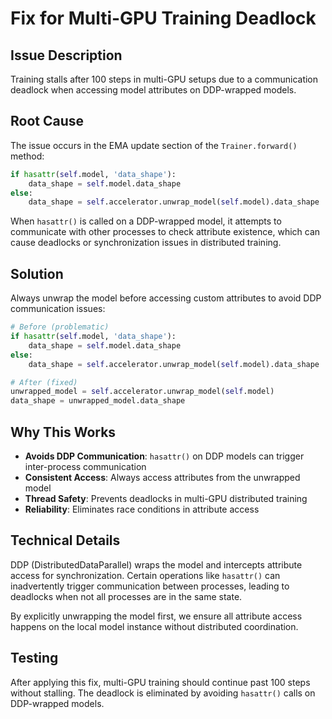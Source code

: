 # Fix for Multi-GPU Training Deadlock

## Issue Description

Training stalls after 100 steps in multi-GPU setups due to a communication deadlock when accessing model attributes on DDP-wrapped models.

## Root Cause

The issue occurs in the EMA update section of the `Trainer.forward()` method:

```python
if hasattr(self.model, 'data_shape'):
    data_shape = self.model.data_shape
else:
    data_shape = self.accelerator.unwrap_model(self.model).data_shape
```

When `hasattr()` is called on a DDP-wrapped model, it attempts to communicate with other processes to check attribute existence, which can cause deadlocks or synchronization issues in distributed training.

## Solution

Always unwrap the model before accessing custom attributes to avoid DDP communication issues:

```python
# Before (problematic)
if hasattr(self.model, 'data_shape'):
    data_shape = self.model.data_shape
else:
    data_shape = self.accelerator.unwrap_model(self.model).data_shape

# After (fixed)
unwrapped_model = self.accelerator.unwrap_model(self.model)
data_shape = unwrapped_model.data_shape
```

## Why This Works

- **Avoids DDP Communication**: `hasattr()` on DDP models can trigger inter-process communication
- **Consistent Access**: Always access attributes from the unwrapped model
- **Thread Safety**: Prevents deadlocks in multi-GPU distributed training
- **Reliability**: Eliminates race conditions in attribute access

## Technical Details

DDP (DistributedDataParallel) wraps the model and intercepts attribute access for synchronization. Certain operations like `hasattr()` can inadvertently trigger communication between processes, leading to deadlocks when not all processes are in the same state.

By explicitly unwrapping the model first, we ensure all attribute access happens on the local model instance without distributed coordination.

## Testing

After applying this fix, multi-GPU training should continue past 100 steps without stalling. The deadlock is eliminated by avoiding `hasattr()` calls on DDP-wrapped models.
